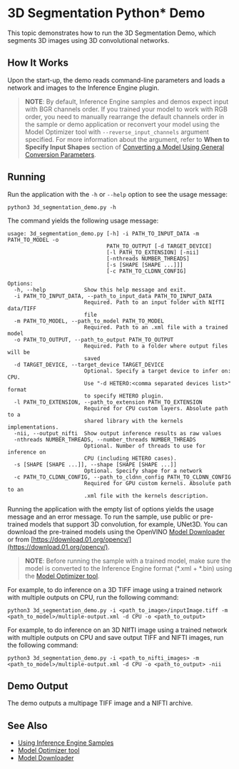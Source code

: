 # 3D Segmentation Python* Demo

This topic demonstrates how to run the 3D Segmentation Demo, which segments 3D images using 3D convolutional networks.

## How It Works

Upon the start-up, the demo reads command-line parameters and loads a network and images to the Inference Engine plugin.

> **NOTE**: By default, Inference Engine samples and demos expect input with BGR channels order. If you trained your model to work with RGB order, you need to manually rearrange the default channels order in the sample or demo application or reconvert your model using the Model Optimizer tool with `--reverse_input_channels` argument specified. For more information about the argument, refer to **When to Specify Input Shapes** section of [Converting a Model Using General Conversion Parameters](./docs/MO_DG/prepare_model/convert_model/Converting_Model_General.md).

## Running

Run the application with the `-h` or `--help` option to see the usage message:
```
python3 3d_segmentation_demo.py -h
```
The command yields the following usage message:
```
usage: 3d_segmentation_demo.py [-h] -i PATH_TO_INPUT_DATA -m PATH_TO_MODEL -o
                               PATH_TO_OUTPUT [-d TARGET_DEVICE]
                               [-l PATH_TO_EXTENSION] [-nii]
                               [-nthreads NUMBER_THREADS]
                               [-s [SHAPE [SHAPE ...]]]
                               [-c PATH_TO_CLDNN_CONFIG]

Options:
  -h, --help            Show this help message and exit.
  -i PATH_TO_INPUT_DATA, --path_to_input_data PATH_TO_INPUT_DATA
                        Required. Path to an input folder with NIfTI data/TIFF
                        file
  -m PATH_TO_MODEL, --path_to_model PATH_TO_MODEL
                        Required. Path to an .xml file with a trained model
  -o PATH_TO_OUTPUT, --path_to_output PATH_TO_OUTPUT
                        Required. Path to a folder where output files will be
                        saved
  -d TARGET_DEVICE, --target_device TARGET_DEVICE
                        Optional. Specify a target device to infer on: CPU.
                        Use "-d HETERO:<comma separated devices list>" format
                        to specify HETERO plugin.
  -l PATH_TO_EXTENSION, --path_to_extension PATH_TO_EXTENSION
                        Required for CPU custom layers. Absolute path to a
                        shared library with the kernels implementations.
  -nii, --output_nifti  Show output inference results as raw values
  -nthreads NUMBER_THREADS, --number_threads NUMBER_THREADS
                        Optional. Number of threads to use for inference on
                        CPU (including HETERO cases).
  -s [SHAPE [SHAPE ...]], --shape [SHAPE [SHAPE ...]]
                        Optional. Specify shape for a network
  -c PATH_TO_CLDNN_CONFIG, --path_to_cldnn_config PATH_TO_CLDNN_CONFIG
                        Required for GPU custom kernels. Absolute path to an
                        .xml file with the kernels description.
```

Running the application with the empty list of options yields the usage message and an error message.
To run the sample, use public or pre-trained models that support 3D convolution, for example, UNet3D. You can download the pre-trained models using the OpenVINO [Model Downloader](https://github.com/opencv/open_model_zoo/tree/2018/model_downloader) or from [https://download.01.org/opencv/](https://download.01.org/opencv/).

> **NOTE**: Before running the sample with a trained model, make sure the model is converted to the Inference Engine format (\*.xml + \*.bin) using the [Model Optimizer tool](./docs/MO_DG/Deep_Learning_Model_Optimizer_DevGuide.md).

For example, to do inference on a 3D TIFF image using a trained network with multiple outputs on CPU, run the following 
command:

```
python3 3d_segmentation_demo.py -i <path_to_image>/inputImage.tiff -m <path_to_model>/multiple-output.xml -d CPU -o <path_to_output>
```
     
For example, to do inference on an 3D NIfTI image using a trained network with multiple outputs on CPU and save 
output TIFF and NIFTI images, run the following command:
```
python3 3d_segmentation_demo.py -i <path_to_nifti_images> -m <path_to_model>/multiple-output.xml -d CPU -o <path_to_output> -nii
```
     
## Demo Output
The demo outputs a multipage TIFF image and a NIFTI archive.

## See Also
* [Using Inference Engine Samples](./docs/IE_DG/Samples_Overview.md)
* [Model Optimizer tool](./docs/MO_DG/Deep_Learning_Model_Optimizer_DevGuide.md)
* [Model Downloader](https://github.com/opencv/open_model_zoo/tree/2018/model_downloader)



